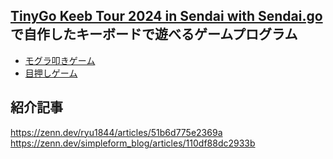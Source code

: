 ## [TinyGo Keeb Tour 2024 in Sendai with Sendai.go](https://sendaigo.connpass.com/event/327533/)で自作したキーボードで遊べるゲームプログラム

* [モグラ叩きゲーム](./whack_a_mole_game/)
* [目押しゲーム](./meoshi_game/)

## 紹介記事

https://zenn.dev/ryu1844/articles/51b6d775e2369a
https://zenn.dev/simpleform_blog/articles/110df88dc2933b